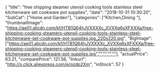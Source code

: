 {
	"title": "free shipping steamer utensil cooking tools stainless steel kitchenware set cookware pot supplies",
	"date": "2018-10-31 10:30:20",
	"SubCat": ["Home and Garden"],
	"categories": ["Kitchen,Dining "],
	"thumbnailImage": "https://ae01.alicdn.com/kf/HTB1Q64hJVXXXXc_XVXXq6xXFXXXa/free-shipping-cooking-steamers-utensil-cooking-tools-stainless-steel-kitchenware-set-cookware-pot-supplies.jpg_220x220.jpg",
	"BigImage": ["https://ae01.alicdn.com/kf/HTB1Q64hJVXXXXc_XVXXq6xXFXXXa/free-shipping-cooking-steamers-utensil-cooking-tools-stainless-steel-kitchenware-set-cookware-pot-supplies.jpg","","","",""],
	"actualPrice": 63.21,
	"comparePrice": 121.56,
	"linkurl": "http://s.click.aliexpress.com/e/ozdp2Xm",
	"inStock": 57
}
